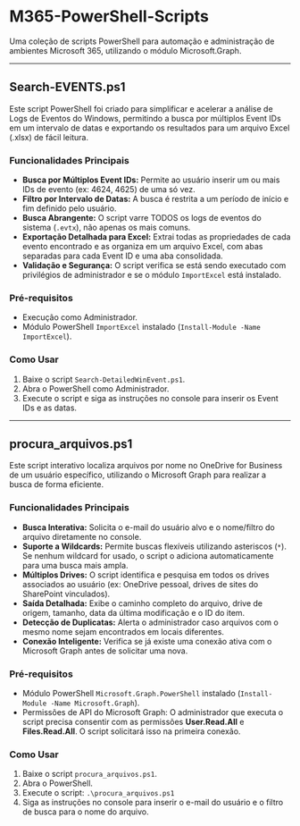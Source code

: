 # M365-PowerShell-Scripts

Uma coleção de scripts PowerShell para automação e administração de ambientes Microsoft 365, utilizando o módulo Microsoft.Graph.

---

## Search-EVENTS.ps1

Este script PowerShell foi criado para simplificar e acelerar a análise de Logs de Eventos do Windows, permitindo a busca por múltiplos Event IDs em um intervalo de datas e exportando os resultados para um arquivo Excel (.xlsx) de fácil leitura.

### Funcionalidades Principais
- **Busca por Múltiplos Event IDs:** Permite ao usuário inserir um ou mais IDs de evento (ex: 4624, 4625) de uma só vez.
- **Filtro por Intervalo de Datas:** A busca é restrita a um período de início e fim definido pelo usuário.
- **Busca Abrangente:** O script varre TODOS os logs de eventos do sistema (`.evtx`), não apenas os mais comuns.
- **Exportação Detalhada para Excel:** Extrai todas as propriedades de cada evento encontrado e as organiza em um arquivo Excel, com abas separadas para cada Event ID e uma aba consolidada.
- **Validação e Segurança:** O script verifica se está sendo executado com privilégios de administrador e se o módulo `ImportExcel` está instalado.

### Pré-requisitos
- Execução como Administrador.
- Módulo PowerShell `ImportExcel` instalado (`Install-Module -Name ImportExcel`).

### Como Usar
1.  Baixe o script `Search-DetailedWinEvent.ps1`.
2.  Abra o PowerShell como Administrador.
3.  Execute o script e siga as instruções no console para inserir os Event IDs e as datas.

---

## procura_arquivos.ps1

Este script interativo localiza arquivos por nome no OneDrive for Business de um usuário específico, utilizando o Microsoft Graph para realizar a busca de forma eficiente.

### Funcionalidades Principais
- **Busca Interativa:** Solicita o e-mail do usuário alvo e o nome/filtro do arquivo diretamente no console.
- **Suporte a Wildcards:** Permite buscas flexíveis utilizando asteriscos (`*`). Se nenhum wildcard for usado, o script o adiciona automaticamente para uma busca mais ampla.
- **Múltiplos Drives:** O script identifica e pesquisa em todos os drives associados ao usuário (ex: OneDrive pessoal, drives de sites do SharePoint vinculados).
- **Saída Detalhada:** Exibe o caminho completo do arquivo, drive de origem, tamanho, data da última modificação e o ID do item.
- **Detecção de Duplicatas:** Alerta o administrador caso arquivos com o mesmo nome sejam encontrados em locais diferentes.
- **Conexão Inteligente:** Verifica se já existe uma conexão ativa com o Microsoft Graph antes de solicitar uma nova.

### Pré-requisitos
- Módulo PowerShell `Microsoft.Graph.PowerShell` instalado (`Install-Module -Name Microsoft.Graph`).
- Permissões de API do Microsoft Graph: O administrador que executa o script precisa consentir com as permissões **User.Read.All** e **Files.Read.All**. O script solicitará isso na primeira conexão.

### Como Usar
1.  Baixe o script `procura_arquivos.ps1`.
2.  Abra o PowerShell.
3.  Execute o script: `.\procura_arquivos.ps1`
4.  Siga as instruções no console para inserir o e-mail do usuário e o filtro de busca para o nome do arquivo.

